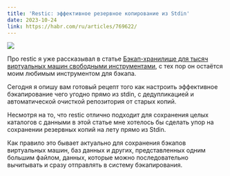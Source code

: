 ```yaml
---
title: 'Restic: эффективное резервное копирование из Stdin'
date: 2023-10-24
link: https://habr.com/ru/articles/769622/
---
```


![](https://habrastorage.org/r/w1560/getpro/habr/upload_files/089/e74/c08/089e74c08dad86a266fa154d5fe169a5.png)

Про restic я уже рассказывал в статье [Бэкап-хранилище для тысяч виртуальных машин свободными инструментами](https://habr.com/ru/articles/504152/), с тех пор он остаётся моим любимым инструментом для бэкапа.

Сегодня я опишу вам готовый рецепт того как настроить эффективное бэкапирование чего угодно прямо из stdin, с дедупликацией и автоматической очисткой репозитория от старых копий.

Несмотря на то, что restic отлично подходит для сохранения целых каталогов с данными в этой статье мне хотелось бы сделать упор на сохранении резервных копий на лету прямо из Stdin.

Как правило это бывает актуально для сохранения бэкапов виртуальных машин, баз данных и других, представленных одним большим файлом, данных, которые можно последовательно вычитывать и сразу отправлять в систему бэкапирования.

<!--more-->
